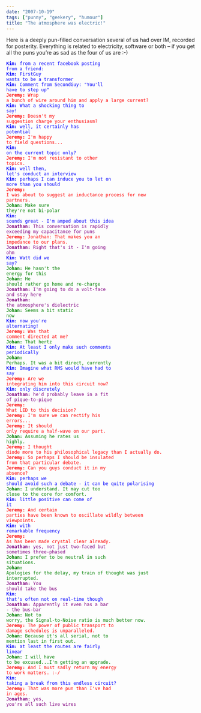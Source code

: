 ```yaml
---
date: "2007-10-19"
tags: ["punny", "geekery", "humour"]
title: "The atmosphere was electric!"
---
```


Here is a deeply pun-filled conversation several of us had over IM, recorded for posterity. Everything is related to electricity, software or both – if you get all the puns you’re as sad as the four of us are :-)

<code style="color:blue"><b>Kim:</b> from a recent facebook posting from a friend:</code><br/>
<code style="color:blue"><b>Kim:</b> FirstGuy wants to be a transformer</code><br/>
<code style="color:blue"><b>Kim:</b> Comment from SecondGuy: "You'll have to step up"</code><br/>
<code style="color:red"><b>Jeremy:</b> Wrap a bunch of wire around him and apply a large current?</code><br/>
<code style="color:blue"><b>Kim:</b> What a shocking thing to say!</code><br/>
<code style="color:red"><b>Jeremy:</b> Doesn't my suggestion charge your enthusiasm?</code><br/>
<code style="color:blue"><b>Kim:</b> well, it certainly has potential</code><br/>
<code style="color:red"><b>Jeremy:</b> I'm happy to field questions...</code><br/>
<code style="color:blue"><b>Kim:</b> on the current topic only?</code><br/>
<code style="color:red"><b>Jeremy:</b> I'm not resistant to other topics.</code><br/>
<code style="color:blue"><b>Kim:</b> well then, let's conduct an interview</code><br/>
<code style="color:blue"><b>Kim:</b> perhaps I can induce you to let on more than you should</code><br/>
<code style="color:red"><b>Jeremy:</b> I was about to suggest an inductance process for new partners.</code><br/>
<code style="color:green"><b>Johan:</b> Make sure they're not bi-polar</code><br/>
<code style="color:blue"><b>Kim:</b> sounds great - I'm amped about this idea</code><br/>
<code style="color:purple"><b>Jonathan:</b> This conversation is rapidly exceeding my capacitance for puns</code><br/>
<code style="color:red"><b>Jeremy:</b> Jonathan: That makes you an impedance to our plans.</code><br/>
<code style="color:purple"><b>Jonathan:</b> Right that's it - I'm going ohm</code><br/>
<code style="color:blue"><b>Kim:</b> Watt did we say?</code><br/>
<code style="color:green"><b>Johan:</b> He hasn't the energy for this</code><br/>
<code style="color:green"><b>Johan:</b> He should rather go home and re-charge</code><br/>
<code style="color:purple"><b>Jonathan:</b> I'm going to do a volt-face and stay here</code><br/>
<code style="color:purple"><b>Jonathan:</b> the atmosphere's dielectric</code><br/>
<code style="color:green"><b>Johan:</b> Seems a bit static now</code><br/>
<code style="color:blue"><b>Kim:</b> now you're alternating!</code><br/>
<code style="color:red"><b>Jeremy:</b> Was that comment directed at me?</code><br/>
<code style="color:green"><b>Johan:</b> That hertz</code><br/>
<code style="color:blue"><b>Kim:</b> At least I only make such comments periodically</code><br/>
<code style="color:green"><b>Johan:</b> Perhaps.  It was a bit direct, currently</code><br/>
<code style="color:blue"><b>Kim:</b> Imagine what RMS would have had to say</code><br/>
<code style="color:red"><b>Jeremy:</b> Are we integrating him into this circuit now?</code><br/>
<code style="color:blue"><b>Kim:</b> only discretely</code><br/>
<code style="color:purple"><b>Jonathan:</b> he'd probably leave in a fit of pique-to-pique</code><br/>
<code style="color:red"><b>Jeremy:</b> What LED to this decision?</code><br/>
<code style="color:red"><b>Jeremy:</b> I'm sure we can rectify his errors...</code><br/>
<code style="color:red"><b>Jeremy:</b> It should only require a half-wave on our part.</code><br/>
<code style="color:green"><b>Johan:</b> Assuming he rates us highly.</code><br/>
<code style="color:red"><b>Jeremy:</b> I thought diode more to his philosophical legacy than I actually do.</code><br/>
<code style="color:red"><b>Jeremy:</b> So perhaps I should be insulated from that particular debate.</code><br/>
<code style="color:red"><b>Jeremy:</b> Can you guys conduct it in my absence?</code><br/>
<code style="color:blue"><b>Kim:</b> perhaps we should avoid such a debate - it can be quite polarising</code><br/>
<code style="color:green"><b>Johan:</b> I understand.  It may cut too close to the core for comfort.</code><br/>
<code style="color:blue"><b>Kim:</b> little positive can come of it</code><br/>
<code style="color:red"><b>Jeremy:</b> And certain parties have been known to oscillate wildly between viewpoints.</code><br/>
<code style="color:blue"><b>Kim:</b> with remarkable frequency</code><br/>
<code style="color:red"><b>Jeremy:</b> As has been made crystal clear already.</code><br/>
<code style="color:purple"><b>Jonathan:</b> yes, not just two-faced but sometimes three-phased</code><br/>
<code style="color:green"><b>Johan:</b> I prefer to be neutral in such situations.</code><br/>
<code style="color:green"><b>Johan:</b> Apologies for the delay, my train of thought was just interrupted.</code><br/>
<code style="color:purple"><b>Jonathan:</b> You should take the bus</code><br/>
<code style="color:blue"><b>Kim:</b> that's often not on real-time though</code><br/>
<code style="color:purple"><b>Jonathan:</b> Apparently it even has a bar - the bus-bar</code><br/>
<code style="color:green"><b>Johan:</b> Not to worry, the Signal-to-Noise ratio is much better now.</code><br/>
<code style="color:red"><b>Jeremy:</b> The power of public transport to damage schedules is unparalleled.</code><br/>
<code style="color:green"><b>Johan:</b> Because it's all serial, not to mention last in first out.</code><br/>
<code style="color:blue"><b>Kim:</b> at least the routes are fairly linear</code><br/>
<code style="color:green"><b>Johan:</b> I will have to be excused...I'm getting an upgrade.</code><br/>
<code style="color:red"><b>Jeremy:</b> And I must sadly return my energy to work matters. :-/</code><br/>
<code style="color:blue"><b>Kim:</b> taking a break from this endless circuit?</code><br/>
<code style="color:red"><b>Jeremy:</b> That was more pun than I've had in ages.</code><br/>
<code style="color:purple"><b>Jonathan:</b> yes, you're all such live wires</code></p>
